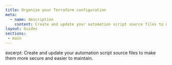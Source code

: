 ```yaml
---
title: Organize your Terraform configuration
meta:
  - name: description
    content: Create and update your automation script source files to make them more secure and easier to maintain.
layout: Guides
sections:
 - main
---
```



excerpt: Create and update your automation script source files to make them more secure and easier to maintain.
